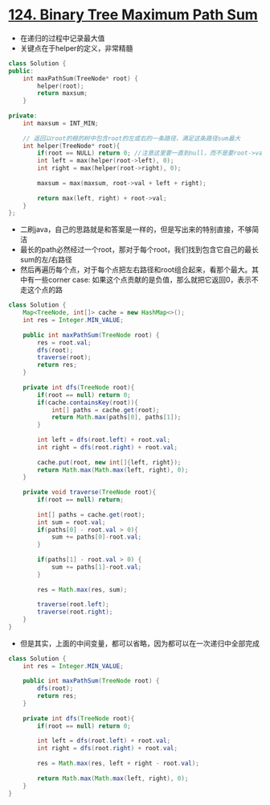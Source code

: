 # [124. Binary Tree Maximum Path Sum](https://leetcode.com/problems/binary-tree-maximum-path-sum/)
* 在递归的过程中记录最大值
* 关键点在于helper的定义，非常精髓

```c++
class Solution {
public:
    int maxPathSum(TreeNode* root) {
        helper(root);
        return maxsum;
    }
    
private:
    int maxsum = INT_MIN;
    
    // 返回以root的根的树中包含root的左或右的一条路径，满足这条路径sum最大
    int helper(TreeNode* root){
        if(root == NULL) return 0; //注意这里要一直到null，而不是要root->val ==0
        int left = max(helper(root->left), 0);
        int right = max(helper(root->right), 0);
        
        maxsum = max(maxsum, root->val + left + right);
        
        return max(left, right) + root->val;
    }
};

```

* 二刷java，自己的思路就是和答案是一样的，但是写出来的特别直接，不够简洁
* 最长的path必然经过一个root，那对于每个root，我们找到包含它自己的最长sum的左/右路径
* 然后再遍历每个点，对于每个点把左右路径和root组合起来，看那个最大。其中有一些corner case: 如果这个点贡献的是负值，那么就把它返回0，表示不走这个点的路

```java
class Solution {
    Map<TreeNode, int[]> cache = new HashMap<>();
    int res = Integer.MIN_VALUE;
    
    public int maxPathSum(TreeNode root) {
        res = root.val;
        dfs(root);
        traverse(root);
        return res;
    }
    
    private int dfs(TreeNode root){
        if(root == null) return 0;
        if(cache.containsKey(root)){
            int[] paths = cache.get(root);
            return Math.max(paths[0], paths[1]);
        }
        
        int left = dfs(root.left) + root.val;
        int right = dfs(root.right) + root.val;
        
        cache.put(root, new int[]{left, right});
        return Math.max(Math.max(left, right), 0);
    }
    
    private void traverse(TreeNode root){
        if(root == null) return;
        
        int[] paths = cache.get(root);
        int sum = root.val;
        if(paths[0] - root.val > 0){
            sum += paths[0]-root.val;
        }
        
        if(paths[1] - root.val > 0) {
            sum += paths[1]-root.val;
        }
        
        res = Math.max(res, sum);
        
        traverse(root.left);
        traverse(root.right);
    }
}

```

* 但是其实，上面的中间变量，都可以省略，因为都可以在一次递归中全部完成

```java
class Solution {
    int res = Integer.MIN_VALUE;
    
    public int maxPathSum(TreeNode root) {
        dfs(root);
        return res;
    }
    
    private int dfs(TreeNode root){
        if(root == null) return 0;
        
        int left = dfs(root.left) + root.val;
        int right = dfs(root.right) + root.val;
        
        res = Math.max(res, left + right - root.val);
        
        return Math.max(Math.max(left, right), 0);
    }
}

```
